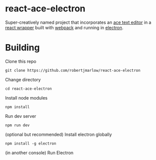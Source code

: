 # react-ace-electron

Super-creatively named project that incorporates an [ace text editor](https://ace.c9.io/) in a [react wrapper](https://github.com/securingsincity/react-ace) built with [webpack](https://webpack.github.io/) and running in [electron](http://electron.atom.io/).

# Building

Clone this repo

```shell
git clone https://github.com/robertjmarlow/react-ace-electron
```

Change directory

```shell
cd react-ace-electron
```

Install node modules

```shell
npm install
```

Run dev server

```shell
npm run dev
```

(optional but recommended) Install electron globally

```shell
npm install -g electron
```

(in another console) Run Electron
